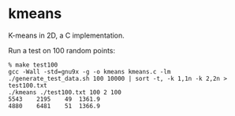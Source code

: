 kmeans
======

K-means in 2D, a C implementation.

Run a test on 100 random points:

```
% make test100
gcc -Wall -std=gnu9x -g -o kmeans kmeans.c -lm
./generate_test_data.sh 100 10000 | sort -t, -k 1,1n -k 2,2n > test100.txt
./kmeans ./test100.txt 100 2 100
5543	2195	49	1361.9
4880	6481	51	1366.9
```
